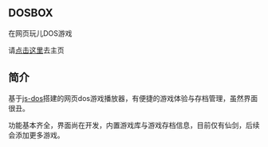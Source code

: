 ## DOSBOX

在网页玩儿DOS游戏

请[点击这里](https://dosbox.gogogoghost.site)去主页

## 简介

基于[js-dos](https://js-dos.com/)搭建的网页dos游戏播放器，有便捷的游戏体验与存档管理，虽然界面很丑。

功能基本齐全，界面尚在开发，内置游戏库与游戏存档信息，目前仅有仙剑，后续会添加更多游戏。

